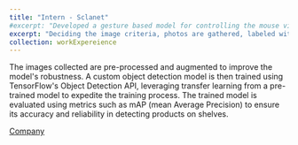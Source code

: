 ```yaml
---
title: "Intern - Sclanet"
#excerpt: "Developed a gesture based model for controlling the mouse virtually using media-pipe and OpenCV<br/><img src='/images/500x300.png'>"
excerpt: "Deciding the image criteria, photos are gathered, labeled with the help of the LabelImg tool, and then stored on Amazon S3. Product data is gathered and stored in MongoDB concurrently."
collection: workExpereience
---
```


The images collected are pre-processed and augmented to improve the model's robustness. A custom object detection model is then trained using TensorFlow's Object Detection API, leveraging transfer learning from a pre-trained model to expedite the training process. The trained model is evaluated using metrics such as mAP (mean Average Precision) to ensure its accuracy and reliability in detecting products on shelves.

[Company](https://sclanet.ai/)
